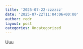 ```yaml
---
title: '2025-07-22-zzzzzz'
date: '2025-07-22T11:04:06+00:00'
author: redr
layout: post
categories: Uncategorized
---
```


Uuu